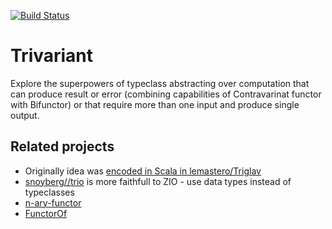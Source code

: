 [![Build Status](https://github.com/lemastero/trifunctors/workflows/Haskell%20CI/badge.svg?branch=master)](https://github.com/lemastero/trifunctors/actions?query=workflow%3A%22Haskell+CI%22+branch%3Amaster)

# Trivariant

Explore the superpowers of typeclass abstracting over computation that can produce result or error (combining capabilities of Contravarinat functor with Bifunctor) or that require more than one input and produce single output.

## Related projects
* Originally idea was [encoded in Scala in lemastero/Triglav](https://github.com/lemastero/Triglav/blob/master/src/main/scala/Triglav/face3/Trifunctor.scala)
* [snoyberg//trio](https://github.com/snoyberg/trio) is more faithfull to ZIO - use data types instead of typeclasses
* [n-ary-functor](https://hackage.haskell.org/package/n-ary-functor)
* [FunctorOf](https://www.reddit.com/r/haskell/comments/bo0q7h/functorof/)
